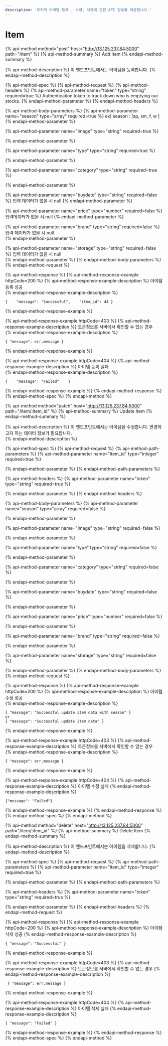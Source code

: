 ```yaml
---
description: '유저의 아이템 등록 , 수정, 삭제에 관한 API 정보를 제공합니다.'
---
```


# Item

{% api-method method="post" host="http://13.125.237.84:5000" path="/item" %}
{% api-method-summary %}
Add Item
{% endapi-method-summary %}

{% api-method-description %}
이 엔드포인트에서는 아이템을 등록합니다. 
{% endapi-method-description %}

{% api-method-spec %}
{% api-method-request %}
{% api-method-headers %}
{% api-method-parameter name="token" type="string" required=true %}
Authentication token to track down who is emptying our stocks.
{% endapi-method-parameter %}
{% endapi-method-headers %}

{% api-method-body-parameters %}
{% api-method-parameter name="season" type="array" required=true %}
ex\) season : \[sp, sm, f, w \]
{% endapi-method-parameter %}

{% api-method-parameter name="image" type="string" required=true %}

{% endapi-method-parameter %}

{% api-method-parameter name="type" type="string" required=true %}

{% endapi-method-parameter %}

{% api-method-parameter name="category" type="string" required=true %}

{% endapi-method-parameter %}

{% api-method-parameter name="buydate" type="string" required=false %}
 입력 데이터가 없을 시 null 
{% endapi-method-parameter %}

{% api-method-parameter name="price" type="number" required=false %}
 입력데이터가 없을 시 null 
{% endapi-method-parameter %}

{% api-method-parameter name="brand" type="string" required=false %}
 입력 데이터가 없을 시 null  
{% endapi-method-parameter %}

{% api-method-parameter name="storage" type="string" required=false %}
 입력 데이터가 없을 시 null  
{% endapi-method-parameter %}
{% endapi-method-body-parameters %}
{% endapi-method-request %}

{% api-method-response %}
{% api-method-response-example httpCode=200 %}
{% api-method-response-example-description %}
 아이템 등록 성공   
{% endapi-method-response-example-description %}

```
{    "message": "Successful",    "item_id": 44 }
```
{% endapi-method-response-example %}

{% api-method-response-example httpCode=403 %}
{% api-method-response-example-description %}
 토큰정보를 서버에서 확인할 수 없는 경우   
{% endapi-method-response-example-description %}

```
{ "message": err.message }
```
{% endapi-method-response-example %}

{% api-method-response-example httpCode=404 %}
{% api-method-response-example-description %}
 아이템 등록 실패      
{% endapi-method-response-example-description %}

```
{    "message": "Failed"    }
```
{% endapi-method-response-example %}
{% endapi-method-response %}
{% endapi-method-spec %}
{% endapi-method %}

{% api-method method="patch" host="http://13.125.237.84:5000" path="/item/:item\_id" %}
{% api-method-summary %}
Update Item
{% endapi-method-summary %}

{% api-method-description %}
 이 엔드포인트에서는 아이템을 수정합니다.  변경하고자 하는 데이터 정보가 필요합니다.  
{% endapi-method-description %}

{% api-method-spec %}
{% api-method-request %}
{% api-method-path-parameters %}
{% api-method-parameter name="item\_id" type="integer" required=true %}

{% endapi-method-parameter %}
{% endapi-method-path-parameters %}

{% api-method-headers %}
{% api-method-parameter name="token" type="string" required=true %}

{% endapi-method-parameter %}
{% endapi-method-headers %}

{% api-method-body-parameters %}
{% api-method-parameter name="season" type="array" required=false %}

{% endapi-method-parameter %}

{% api-method-parameter name="image" type="string" required=false %}

{% endapi-method-parameter %}

{% api-method-parameter name="type" type="string" required=false %}

{% endapi-method-parameter %}

{% api-method-parameter name="category" type="string" required=false %}

{% endapi-method-parameter %}

{% api-method-parameter name="buydate" type="string" required=false %}

{% endapi-method-parameter %}

{% api-method-parameter name="price" type="number" required=false %}

{% endapi-method-parameter %}

{% api-method-parameter name="brand" type="string" required=false %}

{% endapi-method-parameter %}

{% api-method-parameter name="storage" type="string" required=false %}

{% endapi-method-parameter %}
{% endapi-method-body-parameters %}
{% endapi-method-request %}

{% api-method-response %}
{% api-method-response-example httpCode=200 %}
{% api-method-response-example-description %}
 아이템 수정 성공   
{% endapi-method-response-example-description %}

```
{ "message": "Successful update item data with season" }
or
{ "message": "Successful update item data" }
```
{% endapi-method-response-example %}

{% api-method-response-example httpCode=403 %}
{% api-method-response-example-description %}
 토큰정보를 서버에서 확인할 수 없는 경우  
{% endapi-method-response-example-description %}

```
{ "message": err.message }
```
{% endapi-method-response-example %}

{% api-method-response-example httpCode=404 %}
{% api-method-response-example-description %}
 아이템 수정 실패
{% endapi-method-response-example-description %}

```
{"message": "Failed"}
```
{% endapi-method-response-example %}
{% endapi-method-response %}
{% endapi-method-spec %}
{% endapi-method %}

{% api-method method="delete" host="http://13.125.237.84:5000" path="/item/:item\_id" %}
{% api-method-summary %}
Delete Item
{% endapi-method-summary %}

{% api-method-description %}
이 엔드포인트에서는 아이템을 삭제합니다.
{% endapi-method-description %}

{% api-method-spec %}
{% api-method-request %}
{% api-method-path-parameters %}
{% api-method-parameter name="item\_id" type="integer" required=true %}

{% endapi-method-parameter %}
{% endapi-method-path-parameters %}

{% api-method-headers %}
{% api-method-parameter name="token" type="string" required=true %}

{% endapi-method-parameter %}
{% endapi-method-headers %}
{% endapi-method-request %}

{% api-method-response %}
{% api-method-response-example httpCode=200 %}
{% api-method-response-example-description %}
 아이템 삭제 성공
{% endapi-method-response-example-description %}

```
{ "message": "Successful" }
```
{% endapi-method-response-example %}

{% api-method-response-example httpCode=403 %}
{% api-method-response-example-description %}
토큰정보를 서버에서 확인할 수 없는 경우 
{% endapi-method-response-example-description %}

```
 { "message": err.message }
```
{% endapi-method-response-example %}

{% api-method-response-example httpCode=404 %}
{% api-method-response-example-description %}
 아이템 삭제 실패 
{% endapi-method-response-example-description %}

```
{ "message": "Failed" }
```
{% endapi-method-response-example %}
{% endapi-method-response %}
{% endapi-method-spec %}
{% endapi-method %}



